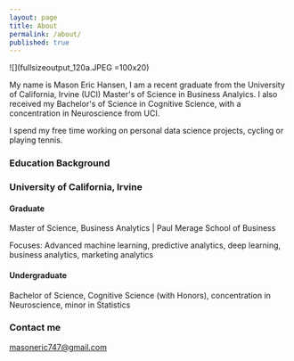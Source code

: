 ```yaml
---
layout: page
title: About
permalink: /about/
published: true
---
```


![](fullsizeoutput_120a.JPEG =100x20)

My name is Mason Eric Hansen, I am a recent graduate from the University of California, Irvine (UCI) Master's of Science in Business Analyics. I also received my Bachelor's of Science in Cognitive Science, with a concentration in Neuroscience from UCI. 

I spend my free time working on personal data science projects, cycling or playing tennis.

### Education Background

### University of California, Irvine
#### Graduate
Master of Science, Business Analytics | Paul Merage School of Business

Focuses: Advanced machine learning, predictive analytics, deep learning, business analytics, marketing analytics

#### Undergraduate
Bachelor of Science, Cognitive Science (with Honors), concentration in Neuroscience, minor in Statistics


### Contact me

[masoneric747@gmail.com](mailto:masoneric747@gmail.com)
